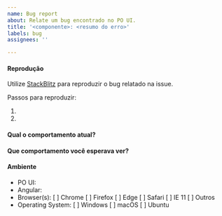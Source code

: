 ```yaml
---
name: Bug report
about: Relate um bug encontrado no PO UI.
title: '<componente>: <resumo do erro>'
labels: bug
assignees: ''

---
```


#### Reprodução

Utilize [StackBlitz](https://stackblitz.com/edit/po-ui) para reproduzir o bug relatado na issue.

Passos para reproduzir:
1. <!-- descrição do passo a passo -->
2. 

#### Qual o comportamento atual?


#### Que comportamento você esperava ver?


#### Ambiente

- PO UI: <!-- versão do PO UI -->
- Angular: <!-- versão do Angular -->
- Browser(s):
  [ ] Chrome
  [ ] Firefox
  [ ] Edge
  [ ] Safari
  [ ] IE 11
  [ ] Outros
- Operating System:
  [ ] Windows
  [ ] macOS
  [ ] Ubuntu
